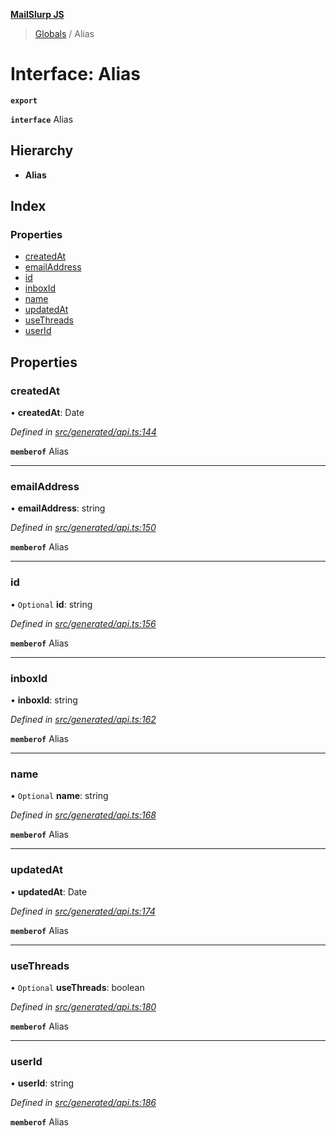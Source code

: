 **[MailSlurp JS](../README.md)**

> [Globals](../README.md) / Alias

# Interface: Alias

**`export`** 

**`interface`** Alias

## Hierarchy

* **Alias**

## Index

### Properties

* [createdAt](alias.md#createdat)
* [emailAddress](alias.md#emailaddress)
* [id](alias.md#id)
* [inboxId](alias.md#inboxid)
* [name](alias.md#name)
* [updatedAt](alias.md#updatedat)
* [useThreads](alias.md#usethreads)
* [userId](alias.md#userid)

## Properties

### createdAt

•  **createdAt**: Date

*Defined in [src/generated/api.ts:144](https://github.com/mailslurp/mailslurp-client/blob/6b679b8/src/generated/api.ts#L144)*

**`memberof`** Alias

___

### emailAddress

•  **emailAddress**: string

*Defined in [src/generated/api.ts:150](https://github.com/mailslurp/mailslurp-client/blob/6b679b8/src/generated/api.ts#L150)*

**`memberof`** Alias

___

### id

• `Optional` **id**: string

*Defined in [src/generated/api.ts:156](https://github.com/mailslurp/mailslurp-client/blob/6b679b8/src/generated/api.ts#L156)*

**`memberof`** Alias

___

### inboxId

•  **inboxId**: string

*Defined in [src/generated/api.ts:162](https://github.com/mailslurp/mailslurp-client/blob/6b679b8/src/generated/api.ts#L162)*

**`memberof`** Alias

___

### name

• `Optional` **name**: string

*Defined in [src/generated/api.ts:168](https://github.com/mailslurp/mailslurp-client/blob/6b679b8/src/generated/api.ts#L168)*

**`memberof`** Alias

___

### updatedAt

•  **updatedAt**: Date

*Defined in [src/generated/api.ts:174](https://github.com/mailslurp/mailslurp-client/blob/6b679b8/src/generated/api.ts#L174)*

**`memberof`** Alias

___

### useThreads

• `Optional` **useThreads**: boolean

*Defined in [src/generated/api.ts:180](https://github.com/mailslurp/mailslurp-client/blob/6b679b8/src/generated/api.ts#L180)*

**`memberof`** Alias

___

### userId

•  **userId**: string

*Defined in [src/generated/api.ts:186](https://github.com/mailslurp/mailslurp-client/blob/6b679b8/src/generated/api.ts#L186)*

**`memberof`** Alias
